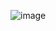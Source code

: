 

![image](https://user-images.githubusercontent.com/13183399/175842106-a130994c-ee58-44a6-9e68-1e7822807755.png)
